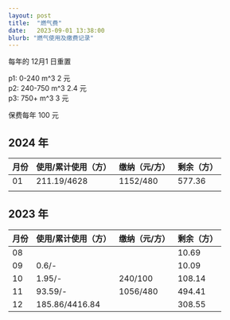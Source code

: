 ```yaml
---
layout: post
title:  "燃气费"
date:   2023-09-01 13:38:00
blurb: "燃气使用及缴费记录"
---
```


每年的 12月1 日重置

p1: 0-240 m^3 2 元<br>
p2: 240-750 m^3 2.4 元<br>
p3: 750+ m^3 3 元<br>

保费每年 100 元

## 2024 年

| 月份  | 使用/累计使用（方） | 缴纳（元/方） | 剩余（方）|
|---|---|---|---|
| 01 | 211.19/4628 | 1152/480 | 577.36 |
|  |  |  |  |

## 2023 年

| 月份  | 使用/累计使用（方） | 缴纳（元/方） | 剩余（方）|
|---|---|---|---|
| 08 |  |  | 10.69 |
| 09 | 0.6/- |  | 10.09 |
| 10 | 1.95/- | 240/100 | 108.14 |
| 11 | 93.59/- | 1056/480 | 494.41 |
| 12 | 185.86/4416.84 | | 308.55 |
